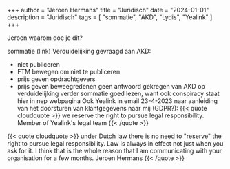 +++
author = "Jeroen Hermans"
title = "Juridisch"
date = "2024-01-01"
description = "Juridisch"
tags = [
    "sommatie", "AKD", "Lydis", "Yealink"
]
+++

Jeroen waarom doe je dit?
<!--more-->
sommatie (link)
Verduidelijking gevraagd aan AKD:
- niet publiceren
- FTM bewegen om niet te publiceren
- prijs geven opdrachtgevers
- prijs geven beweegredenen
geen antwoord gekregen van AKD op verduidelijking
verder sommatie goed lezen, want ook conspiracy staat hier in
nep webpagina
Ook Yealink in email 23-4-2023 naar aanleiding van het doorsturen van klantgegevens naar mij (GDPR?):
{{< quote cloudquote >}}
we reserve the right to pursue legal responsibility. <span>Member of Yealink's legal team</span>
{{< /quote >}}

{{< quote cloudquote >}}
under Dutch law there is no need to "reserve" the right to pursue legal responsibility. Law is always in effect not just 
when you ask for it. I think that is the whole reason that I am communicating with your organisation for a few months.
<span>Jeroen Hermans</span>
{{< /quote >}}

